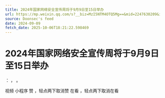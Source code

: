```yaml
---
title: 2024年国家网络安全宣传周将于9月9日至15日举办
url: https://mp.weixin.qq.com/s?__biz=MzI5NTM4OTQ5Mg==&mid=2247630209&idx=1&sn=f33a17322087e869bb7da7a6f4620716
source: Doonsec's feed
date: 2024-09-09
fetch_date: 2025-10-06T18:21:22.598469
---
```


# 2024年国家网络安全宣传周将于9月9日至15日举办

：
，
。

视频
小程序
赞
，轻点两下取消赞
在看
，轻点两下取消在看
